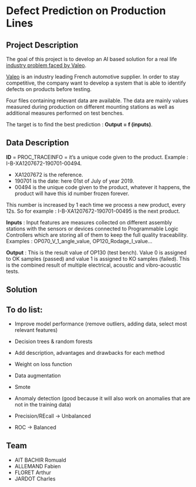 # Defect Prediction on Production Lines

## Project Description

The goal of this project is to develop an AI based solution for a real life [industry problem faced by Valeo](https://challengedata.ens.fr/challenges/36).  

[Valeo](https://www.valeo.com/fr/) is an industry leading French automotive supplier. In order to stay competitive, the company want to develop a system that is able to identify defects on products before testing.  

Four files containing relevant data are available. The data are mainly values measured during production on different mounting stations as well as additional measures performed on test benches.

The target is to find the best prediction : **Output = f (inputs)**.  

## Data Description

**ID** = PROC_TRACEINFO = it’s a unique code given to the product. Example : I-B-XA1207672-190701-00494.  
- XA1207672 is the reference.  
- 190701 is the date: here 01st of July of year 2019.  
- 00494 is the unique code given to the product, whatever it happens, the product will have this id number frozen forever.  

This number is increased by 1 each time we process a new product, every 12s. So for example : I-B-XA1207672-190701-00495 is the next product.

**Inputs** : Input features are measures collected on different assembly stations with the sensors or devices connected to Programmable Logic Controllers which are storing all of them to keep the full quality traceability. Examples : OP070_V_1_angle_value, OP120_Rodage_I_value...  

**Output** : This is the result value of OP130 (test bench). Value 0 is assigned to OK samples (passed) and value 1 is assigned to KO samples (failed). This is the combined result of multiple electrical, acoustic and vibro-acoustic tests.  

## Solution

## To do list:

- Improve model performance (remove outliers, adding data, select most relevant features)  
- Decision trees & random forests  
- Add description, advantages and drawbacks for each method  
- Weight on loss function  
- Data augmentation  
- Smote  
- Anomaly detection (good because it will also work on anomalies that are not in the training data)  

- Precision/REcall -> Unbalanced
- ROC -> Balanced

## Team

- AIT BACHIR Romuald  
- ALLEMAND Fabien  
- FLORET Arthur  
- JARDOT Charles  